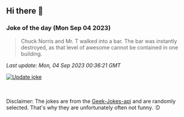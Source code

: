 ## Hi there 👋

### Joke of the day (Mon Sep 04 2023)
<!-- joke -->
>Chuck Norris and Mr. T walked into a bar. The bar was instantly destroyed, as that level of awesome cannot be contained in one building.
<!-- /joke -->

*Last update: Mon, 04 Sep 2023 00:36:21 GMT*

[![Update joke](https://github.com/nclskfm/nclskfm/actions/workflows/joke.yml/badge.svg)](https://github.com/nclskfm/nclskfm/actions/workflows/joke.yml)

<br><br>
Disclaimer: The jokes are from the [Geek-Jokes-api](https://github.com/sameerkumar18/geek-joke-api) and are randomly selected. That's why they are unfortunately often not funny. :D
